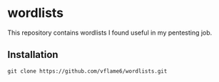 # wordlists

This repository contains wordlists I found useful in my pentesting job.

## Installation

```shell
git clone https://github.com/vflame6/wordlists.git
```
